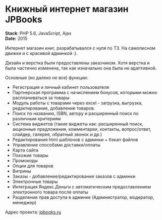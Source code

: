 <h1>Книжный интернет магазин JPBooks</h1>

<p><strong>Stack</strong>: PHP 5.6, JavaScript, Ajax <br>
<strong>Date:</strong> 2015</p>

<p>Интернет магазин книг, разрабатывался с нуля по ТЗ. На самописном движке и с красивой админкой :).</p>
<p>Дизайн и верстка были предоставлены заказчиком. Хотя верстка и была частично изменена, так как изначально она была не адаптивной.</p>

<p>Основные (но далеко не все) функции:</p>
<ul>
  <li>Регистрация и личный кабинет пользователя</li>
  <li>Партнерская программа с начислением бонусов, которыми можно расплачиваться за товары</li>
  <li>Модуль работы с товарами через excel - загрузка, выгрузка, редактирование, добавление товаров.</li>
  <li>Поиск по названию, ISBN, автору и расширенный поиск по различным критериям</li>
  <li>Система виджетов (такие виджеты как: расширенный поиск, акционные предложения, комментарии, контакты, вопрос/ответ, слайдер, галерея, обратный звонок и др.)</li>
  <li>Редактирования html шаблонов с админки + бэкап файлов</li>
  <li>Управление способами доставки/оплаты</li>
  <li>Карта сайта</li>
  <li>Похожие товары</li>
  <li>Промокоды</li>
  <li>Опции для товаров</li>
  <li>Витрины</li>
  <li>Заказы - добавление/редактирование заказов с админки</li>
  <li>Электронные товары</li>
  <li>Интеграция Яндекс.Деньги с автоматическим предоставлением электронного товара после оплаты</li>
  <li>Разделение прав доступа в админке (Администратор, модератор, менеджер)</li>
</ul>

<p>Адрес проекта: <a href="http://jpbooks.ru" target="_blank" rel="nofollow">jpbooks.ru</a></p>